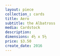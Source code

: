 ```yaml
---
layout: piece
collection_: cards
title: Aero
subtitle: the Albatross
media: Cardstock
description:
dimensions: 4½ x 5½
price: $3.50
create_date: 2016
---
```


